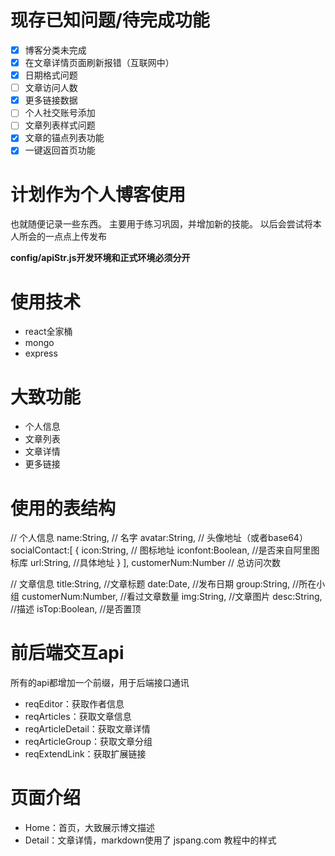 # 现存已知问题/待完成功能
- [x] 博客分类未完成
- [x] 在文章详情页面刷新报错（互联网中）
- [x] 日期格式问题
- [ ] 文章访问人数
- [x] 更多链接数据
- [ ] 个人社交账号添加
- [ ] 文章列表样式问题
- [x] 文章的锚点列表功能
- [x] 一键返回首页功能

# 计划作为个人博客使用
也就随便记录一些东西。
主要用于练习巩固，并增加新的技能。
以后会尝试将本人所会的一点点上传发布

**config/apiStr.js开发环境和正式环境必须分开**

# 使用技术
- react全家桶
- mongo
- express

# 大致功能
- 个人信息
- 文章列表
- 文章详情
- 更多链接

# 使用的表结构
// 个人信息
name:String,    // 名字
avatar:String,    // 头像地址（或者base64）
socialContact:[
    {
        icon:String,    // 图标地址
        iconfont:Boolean,    //是否来自阿里图标库
        url:String,    //具体地址
    }
],
customerNum:Number  // 总访问次数

// 文章信息
title:String,    //文章标题
date:Date,    //发布日期
group:String,    //所在小组
customerNum:Number,    //看过文章数量
img:String,    //文章图片
desc:String,    //描述
isTop:Boolean,    //是否置顶

# 前后端交互api
所有的api都增加一个前缀，用于后端接口通讯
- reqEditor：获取作者信息
- reqArticles：获取文章信息
- reqArticleDetail：获取文章详情
- reqArticleGroup：获取文章分组
- reqExtendLink：获取扩展链接

# 页面介绍
- Home：首页，大致展示博文描述
- Detail：文章详情，markdown使用了 jspang.com 教程中的样式

